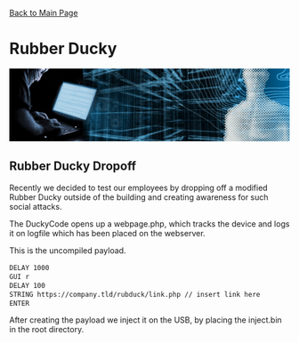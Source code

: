 [Back to Main Page](../index.html) 

# Rubber Ducky

<img src="../img/banner_hackerblue.jpg" width="1000">

## Rubber Ducky Dropoff

Recently we decided to test our employees by dropping off a modified Rubber Ducky outside of the building and creating awareness for such social attacks.


The DuckyCode opens up a webpage.php, which tracks the device and logs it on logfile which has been placed on the webserver.

This is the uncompiled payload.

```
DELAY 1000
GUI r
DELAY 100
STRING https://company.tld/rubduck/link.php // insert link here
ENTER
```

After creating the payload we inject it on the USB, by placing the inject.bin in the root directory.

